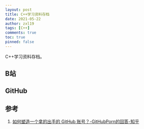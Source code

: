 ```yaml
---
layout: post
title: C++学习资料存档
date: 2021-05-22
author: zxl19
tags: [C++]
comments: true
toc: true
pinned: false
---
```


C++学习资料存档。

<!-- more -->

## B站

## GitHub

## 参考

1. [如何塑造一个拿的出手的 GitHub 账号？-GitHubPorn的回答-知乎](https://www.zhihu.com/question/47567490/answer/1866897272)